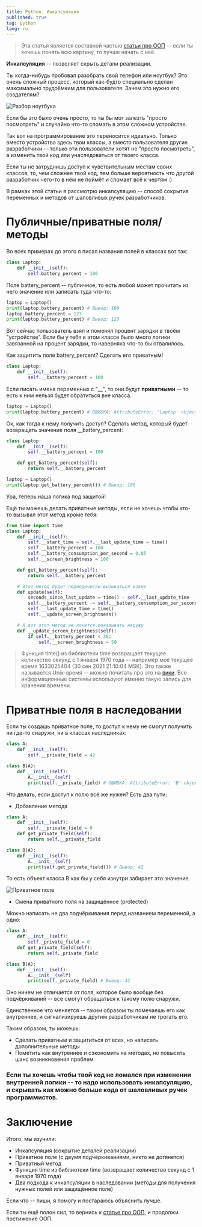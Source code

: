 ```yaml
---
title: Python. Инкапсуляция
published: true
tag: python
lang: ru
---
```


> Эта статья является составной частью [статьи про ООП](/python-classes-oop-ru) -- если ты хочешь понять всю картину, то лучше начать с неё.

**Инкапсуляция** -- позволяет скрыть детали реализации.

Ты когда-нибудь пробовал разобрать свой телефон или ноутбук? Это очень сложный процесс, который как-будто специально сделан максимально трудоёмким для пользователя. Зачем это нужно его создателям?

![Разбор ноутбука](/assets/images/laptop-repair.png)

Если бы это было очень просто, то ты бы мог залезть "просто посмотреть" и случайно что-то сломать в этом сложном устройстве.

Так вот на программирование это переносится идеально. Только вместо устройства здесь твои классы, а вместо пользователя другие разработчики -- только эти пользователи хотят не "просто посмотреть", а изменить твой код или унаследоваться от твоего класса.

Если ты не затруднишь доступ к чувствительным местам своих классов, то, чем сложнее твой код, тем больше вероятность что другой разработчик чего-то в нём не поймёт и сломает всё к чертям :)

В рамках этой статьи я рассмотрю инкапсуляцию -- способ сокрытия переменных и методов от шаловливых ручек разработчиков.

# Публичные/приватные поля/методы

Во всех примерах до этого я писал названия полей в классах вот так:

```python
class Laptop:
    def __init__(self):
        self.battery_percent = 100
```

Поле battery_percent -- публичное, то есть любой может прочитать из него значение или записать туда что-то:

```python
laptop = Laptop()
print(laptop.battery_percent) # Вывод: 100
laptop.battery_percent = 123
print(laptop.battery_percent) # Вывод: 123
```

Вот сейчас пользователь взял и поменял процент зарядки в твоём "устройстве". Если бы у тебя в этом классе было много логики завязанной на процент зарядки, то наверняка что-то бы отвалилось.

Как защитить поле battery_percent? Сделать его приватным!

```python
class Laptop:
    def __init__(self):
        self.__battery_percent = 100
```

Если писать имена переменных с "__", то они будут **приватными** -- то есть к ним нельзя будет обратиться вне класса.

```python
laptop = Laptop()
print(laptop.battery_percent) # ОШИБКА: AttributeError: 'Laptop' object has no attribute 'battery_percent'
```

Ок, как тогда к нему получить доступ? Сделать метод, который будет возвращать значение поля __battery_percent:

```python
class Laptop:
    def __init__(self):
        self.__battery_percent = 100

    def get_battery_percent(self):
        return self.__battery_percent
```

```python
laptop = Laptop()
print(laptop.get_battery_percent()) # Вывод: 100
```

Ура, теперь наша логика под защитой!

Ещё ты можешь делать приватные методы, если не хочешь чтобы кто-то вызывал этот метод кроме тебя:

```python
from time import time
class Laptop:
    def __init__(self):
        self.__start_time = self.__last_update_time = time()
        self.__battery_percent = 100
        self.__battery_consumption_per_second = 0.05
        self.__screen_brightness = 100

    def get_battery_percent(self):
        return self.__battery_percent

    # Этот метод будет периодически вызываться извне
    def update(self):
        seconds_since_last_update = time() - self.__last_update_time
        self.__battery_percent -= self.__battery_consumption_per_second * seconds_since_last_update
        self.__last_update_time = time()
        self.__update_screen_brightness()

    # А вот этот метод не хочется показывать наружу
    def __update_screen_brightness(self):
        if self.__battery_percent < 30:
            self.__screen_brightness = 50
```

> Функция time() из библиотеки time возвращает текущее количество секунд с 1 января 1970 года -- например моё текущее время 1633025404 (30 сен 2021 21:10:04 MSK). Это также называется Unix-время -- можно почитать про это на [вики](https://ru.wikipedia.org/wiki/Unix-%D0%B2%D1%80%D0%B5%D0%BC%D1%8F). Все информационные системы используют именно такую запись для хранения времени.

# Приватные поля в наследовании

Если ты создашь приватное поле, то доступ к нему не смогут получить ни где-то снаружи, ни в классах наследниках:

```python
class A:
    def __init__(self):
        self.__private_field = 42

class B(A):
    def __init__(self):
        A.__init__(self)
        print(self.__private_field) # ОШИБКА: AttributeError: 'B' object has no attribute '_B__private_field'
```

Что делать, если доступ к полю всё же нужен? Есть два пути:

* Добавление метода

```python
class A:
    def __init__(self):
        self.__private_field = 0
    def get_private_field(self):
        return self.__private_field

class B(A):
    def __init__(self):
        A.__init__(self)
        print(self.get_private_field()) # Вывод: 42
```

То есть объект класса B как бы у себя изнутри забирает это значение.

![Приватное поле](/assets/images/python-classes-private-field.png)

* Смена приватного поля на защищённое (protected)

Можно написать не два подчёркивания перед названием переменной, а одно:

```python
class A:
    def __init__(self):
        self._private_field = 0
    def get_private_field(self):
        return self._private_field

class B(A):
    def __init__(self):
        A.__init__(self)
        print(self._private_field) # Вывод: 42
```

Оно ничем не отличается от поля, которое было вообще без подчёркиваний -- все смогут обращаться к такому полю снаружи.

Единственное что меняется -- таким образом ты помечаешь его как внутреннее, и сигнализируешь другим разработчикам не трогать его.

Таким образом, ты можешь:

* Сделать приватным и защититься от всех, но написать дополнительные методы
* Пометить как внутреннее и сэкономить на методах, но повысить шанс возникновения проблем

### Если ты хочешь чтобы твой код не ломался при изменении внутренней логики -- то надо использовать инкапсуляцию, и скрывать как можно больше кода от шаловливых ручек программистов.

# [](#header-1)Заключение

Итого, мы изучили:

* Инкапсуляция (сокрытие деталей реализации)
* Приватное поле (с двумя подчёркиваниями, никто не дотянется)
* Приватный метод
* Функция time из библиотеки time (возвращает количество секунд с 1 января 1970 года)
* Два подхода к инкапсуляции в наследовании (методы для получения нужных полей или защищённое поле)

Если что -- пиши, я помогу и постараюсь объяснить лучше.

Если ты ещё полон сил, то вернись к [статье про ООП](/python-classes-oop-ru), и продолжи постижение ООП.
